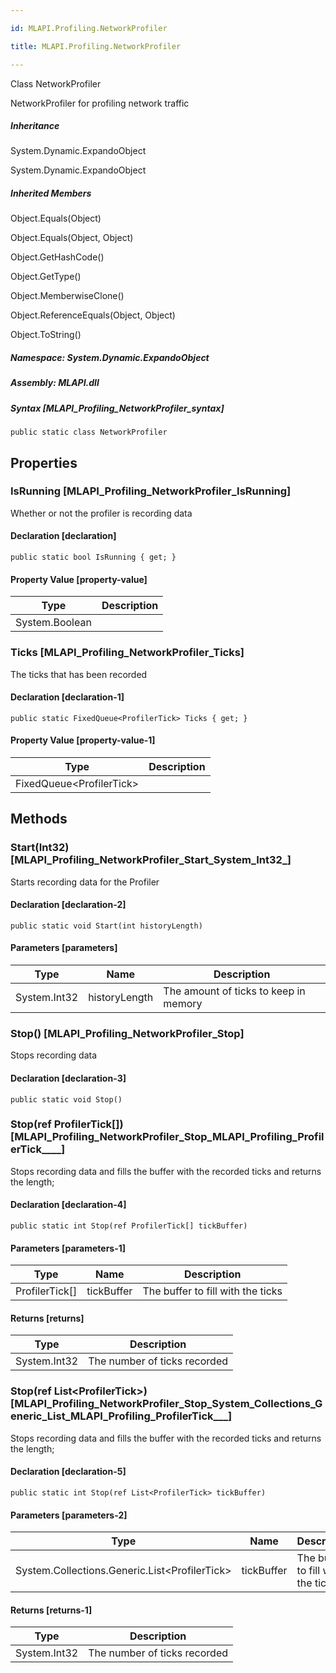 ```yaml
---

id: MLAPI.Profiling.NetworkProfiler

title: MLAPI.Profiling.NetworkProfiler

---
```


Class NetworkProfiler

<div class="markdown level0 summary" markdown="1">

NetworkProfiler for profiling network traffic

</div>

<div class="markdown level0 conceptual" markdown="1">

</div>

<div class="inheritance" markdown="1">

##### Inheritance

<div class="level0" markdown="1">

System.Dynamic.ExpandoObject

</div>

<div class="level1" markdown="1">

System.Dynamic.ExpandoObject

</div>

</div>

<div class="inheritedMembers" markdown="1">

##### Inherited Members

<div markdown="1">

Object.Equals(Object)

</div>

<div markdown="1">

Object.Equals(Object, Object)

</div>

<div markdown="1">

Object.GetHashCode()

</div>

<div markdown="1">

Object.GetType()

</div>

<div markdown="1">

Object.MemberwiseClone()

</div>

<div markdown="1">

Object.ReferenceEquals(Object, Object)

</div>

<div markdown="1">

Object.ToString()

</div>

</div>

##### **Namespace**: System.Dynamic.ExpandoObject

##### **Assembly**: MLAPI.dll

##### Syntax [MLAPI_Profiling_NetworkProfiler_syntax]

    public static class NetworkProfiler

## Properties <span id="MLAPI_Profiling_NetworkProfiler_IsRunning_"></span>

### IsRunning [MLAPI_Profiling_NetworkProfiler_IsRunning]

<div class="markdown level1 summary" markdown="1">

Whether or not the profiler is recording data

</div>

<div class="markdown level1 conceptual" markdown="1">

</div>

#### Declaration [declaration]

    public static bool IsRunning { get; }

#### Property Value [property-value]

| Type                                     | Description |
|------------------------------------------|-------------|
| <span class="xref">System.Boolean</span> |             |

<span id="MLAPI_Profiling_NetworkProfiler_Ticks_"></span>

### Ticks [MLAPI_Profiling_NetworkProfiler_Ticks]

<div class="markdown level1 summary" markdown="1">

The ticks that has been recorded

</div>

<div class="markdown level1 conceptual" markdown="1">

</div>

#### Declaration [declaration-1]

    public static FixedQueue<ProfilerTick> Ticks { get; }

#### Property Value [property-value-1]

| Type                       | Description |
|----------------------------|-------------|
| FixedQueue\<ProfilerTick\> |             |

## Methods <span id="MLAPI_Profiling_NetworkProfiler_Start_"></span>

### Start(Int32) [MLAPI_Profiling_NetworkProfiler_Start_System_Int32_]

<div class="markdown level1 summary" markdown="1">

Starts recording data for the Profiler

</div>

<div class="markdown level1 conceptual" markdown="1">

</div>

#### Declaration [declaration-2]

    public static void Start(int historyLength)

#### Parameters [parameters]

| Type                                   | Name                                             | Description                           |
|----------------------------------------|--------------------------------------------------|---------------------------------------|
| <span class="xref">System.Int32</span> | <span class="parametername">historyLength</span> | The amount of ticks to keep in memory |

<span id="MLAPI_Profiling_NetworkProfiler_Stop_"></span>

### Stop() [MLAPI_Profiling_NetworkProfiler_Stop]

<div class="markdown level1 summary" markdown="1">

Stops recording data

</div>

<div class="markdown level1 conceptual" markdown="1">

</div>

#### Declaration [declaration-3]

    public static void Stop()

<span id="MLAPI_Profiling_NetworkProfiler_Stop_"></span>

### Stop(ref ProfilerTick\[\]) [MLAPI_Profiling_NetworkProfiler_Stop_MLAPI_Profiling_ProfilerTick____]

<div class="markdown level1 summary" markdown="1">

Stops recording data and fills the buffer with the recorded ticks and
returns the length;

</div>

<div class="markdown level1 conceptual" markdown="1">

</div>

#### Declaration [declaration-4]

    public static int Stop(ref ProfilerTick[] tickBuffer)

#### Parameters [parameters-1]

| Type             | Name                                          | Description                       |
|------------------|-----------------------------------------------|-----------------------------------|
| ProfilerTick\[\] | <span class="parametername">tickBuffer</span> | The buffer to fill with the ticks |

#### Returns [returns]

| Type                                   | Description                  |
|----------------------------------------|------------------------------|
| <span class="xref">System.Int32</span> | The number of ticks recorded |

<span id="MLAPI_Profiling_NetworkProfiler_Stop_"></span>

### Stop(ref List\<ProfilerTick\>) [MLAPI_Profiling_NetworkProfiler_Stop_System_Collections_Generic_List_MLAPI_Profiling_ProfilerTick___]

<div class="markdown level1 summary" markdown="1">

Stops recording data and fills the buffer with the recorded ticks and
returns the length;

</div>

<div class="markdown level1 conceptual" markdown="1">

</div>

#### Declaration [declaration-5]

    public static int Stop(ref List<ProfilerTick> tickBuffer)

#### Parameters [parameters-2]

| Type                                                                      | Name                                          | Description                       |
|---------------------------------------------------------------------------|-----------------------------------------------|-----------------------------------|
| <span class="xref">System.Collections.Generic.List</span>\<ProfilerTick\> | <span class="parametername">tickBuffer</span> | The buffer to fill with the ticks |

#### Returns [returns-1]

| Type                                   | Description                  |
|----------------------------------------|------------------------------|
| <span class="xref">System.Int32</span> | The number of ticks recorded |
